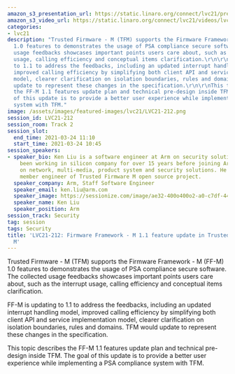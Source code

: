 ```yaml
---
amazon_s3_presentation_url: https://static.linaro.org/connect/lvc21/presentations/lvc21-212.pdf
amazon_s3_video_url: https://static.linaro.org/connect/lvc21/videos/lvc21-212.mp4
categories:
- lvc21
description: "Trusted Firmware - M (TFM) supports the Firmware Framework - M (FF-M)
  1.0 features to demonstrates the usage of PSA compliance secure software. The collected
  usage feedbacks showcases important points users care about, such as the interrupt
  usage, calling efficiency and conceptual items clarification.\r\n\r\nFF-M is updating
  to 1.1 to address the feedbacks, including an updated interrupt handling model,
  improved calling efficiency by simplifying both client API and service implementation
  model, clearer clarification on isolation boundaries, rules and domains. TFM would
  update to represent these changes in the specification.\r\n\r\nThis topic describes
  the FF-M 1.1 features update plan and technical pre-design inside TFM. The goal
  of this update is to provide a better user experience while implementing a PSA compliance
  system with TFM."
image: /assets/images/featured-images/lvc21/LVC21-212.png
session_id: LVC21-212
session_room: Track 2
session_slot:
  end_time: 2021-03-24 11:10
  start_time: 2021-03-24 10:45
session_speakers:
- speaker_bio: Ken Liu is a software engineer at Arm on security solutions. He has
    been working in silicon company for over 15 years before joining Arm and focused
    on network, multi-media, product system and security solutions. He is now a key
    member engineer of Trusted Firmware M open source project.
  speaker_company: Arm, Staff Software Engineer
  speaker_email: ken.liu@arm.com
  speaker_image: https://sessionize.com/image/ae32-400o400o2-a0-c7df-444e-9edc-49697029c0b0.f568ad78-bf7b-4df5-aad4-bbbbd3b8e581.jpg
  speaker_name: Ken Liu
  speaker_position: Arm
session_track: Security
tag: session
tags: Security
title: 'LVC21-212: Firmware Framework - M 1.1 feature update in Trusted Firmware -
  M'
---
```


Trusted Firmware - M (TFM) supports the Firmware Framework - M (FF-M) 1.0 features to demonstrates the usage of PSA compliance secure software. The collected usage feedbacks showcases important points users care about, such as the interrupt usage, calling efficiency and conceptual items clarification.

FF-M is updating to 1.1 to address the feedbacks, including an updated interrupt handling model, improved calling efficiency by simplifying both client API and service implementation model, clearer clarification on isolation boundaries, rules and domains. TFM would update to represent these changes in the specification.

This topic describes the FF-M 1.1 features update plan and technical pre-design inside TFM. The goal of this update is to provide a better user experience while implementing a PSA compliance system with TFM.